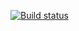 [![Build status](https://ci.appveyor.com/api/projects/status/my2i5us6pig9fi2o?svg=true)](https://ci.appveyor.com/project/KiraMatsenko/selenide)
